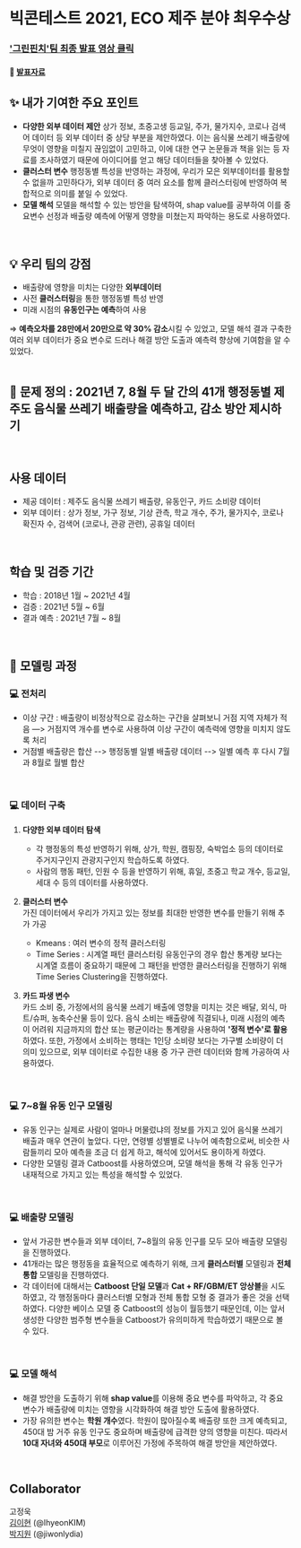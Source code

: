 # 빅콘테스트 2021, ECO 제주 분야 최우수상
### ['그린핀치'팀 최종 발표 영상 클릭](https://youtu.be/bx2k0cbR4bE?t=8776)
#### 📰 [발표자료](https://github.com/jihye0115/2021-Bigcontest2021-JejuFoodWaste/blob/main/%EA%B7%B8%EB%A6%B0%ED%95%80%EC%B9%98%ED%8C%80_%EA%B2%B0%EA%B3%BC%EB%B3%B4%EA%B3%A0%EC%84%9C.pdf)

## ✨ 내가 기여한 주요 포인트

- **다양한 외부 데이터 제안**
상가 정보, 초중고생 등교일, 주가, 물가지수, 코로나 검색어 데이터 등 외부 데이터 중 상당 부분을 제안하였다. 이는 음식물 쓰레기 배출량에 무엇이 영향을 미칠지 끊임없이 고민하고, 이에 대한 연구 논문들과 책을 읽는 등 자료를 조사하였기 때문에 아이디어를 얻고 해당 데이터들을 찾아볼 수 있었다.
- **클러스터 변수**
행정동별 특성을 반영하는 과정에, 우리가 모은 외부데이터를 활용할 수 없을까 고민하다가, 외부 데이터 중 여러 요소를 함께 클러스터링에 반영하여 복합적으로 의미를 붙일 수 있었다.
- **모델 해석**
모델을 해석할 수 있는 방안을 탐색하여, shap value를 공부하여 이를 중요변수 선정과 배출량 예측에 어떻게 영향을 미쳤는지 파악하는 용도로 사용하였다.
<br>

## 💡 우리 팀의 강점
- 배출량에 영향을 미치는 다양한 **외부데이터**
- 사전 **클러스터링**을 통한 행정동별 특성 반영
- 미래 시점의 **유동인구는 예측**하여 사용

⇒ **예측오차를 28만에서 20만으로 약 30% 감소**시킬 수 있었고,
모델 해석 결과 구축한 여러 외부 데이터가 중요 변수로 드러나 해결 방안 도출과 예측력 향상에 기여함을 알 수 있었다.
<br></br>

## 🚩 문제 정의 : 2021년 7, 8월 두 달 간의 41개 행정동별 제주도 음식물 쓰레기 배출량을 예측하고, 감소 방안 제시하기
<br> 

## 사용 데이터
- 제공 데이터 : 제주도 음식물 쓰레기 배출량, 유동인구, 카드 소비량 데이터
- 외부 데이터 : 상가 정보, 가구 정보, 기상 관측, 학교 개수, 주가, 물가지수, 코로나 확진자 수, 검색어 (코로나, 관광 관련), 공휴일 데이터
<br>

## 학습 및 검증 기간
- 학습 : 2018년 1월 ~ 2021년 4월
- 검증 : 2021년 5월 ~ 6월
- 결과 예측 : 2021년 7월 ~ 8월
<br>

## 🔎 모델링 과정

### 💻 전처리
- 이상 구간 : 배출량이 비정상적으로 감소하는 구간을 살펴보니 거점 지역 자체가 적음 —> 거점지역 개수를 변수로 사용하여 이상 구간이 예측력에 영향을 미치지 않도록 처리
- 거점별 배출량은 합산 --> 행정동별 일별 배출량 데이터 --> 일별 예측 후 다시 7월과 8월로 월별 합산  
<br>

### 💻 데이터 구축
1. **다양한 외부 데이터 탐색**
    - 각 행정동의 특성 반영하기 위해, 상가, 학원, 캠핑장, 숙박업소 등의 데이터로 주거지구인지 관광지구인지 학습하도록 하였다.
    - 사람의 행동 패턴, 인원 수 등을 반영하기 위해, 휴일, 초중고 학교 개수, 등교일, 세대 수 등의 데이터를 사용하였다.
    
2. **클러스터 변수**<br>
가진 데이터에서 우리가 가지고 있는 정보를 최대한 반영한 변수를 만들기 위해 추가 가공
    - Kmeans : 여러 변수의 정적 클러스터링
    - Time Series : 시계열 패턴 클러스터링
    유동인구의 경우 합산 통계량 보다는 시계열 흐름이 중요하기 때문에 그 패턴을 반영한 클러스터링을 진행하기 위해 Time Series Clustering을 진행하였다.
    
3. **카드 파생 변수**<br>
카드 소비 중, 가정에서의 음식물 쓰레기 배출에 영향을 미치는 것은 배달, 외식, 마트/슈퍼, 농축수산물 등이 있다. 음식 소비는 배출량에 직결되나, 미래 시점의 예측이 어려워 지금까지의 합산 또는 평균이라는 통계량을 사용하여 **'정적 변수'로 활용**하였다. 또한, 가정에서 소비하는 행태는 1인당 소비량 보다는 가구별 소비량이 더 의미 있으므로, 외부 데이터로 수집한 내용 중 가구 관련 데이터와 함께 가공하여 사용하였다.
<br>

### 💻 7~8월 유동 인구 모델링
- 유동 인구는 실제로 사람이 얼마나 머물렀냐의 정보를 가지고 있어 음식물 쓰레기 배출과 매우 연관이 높았다. 다만, 연령별 성별별로 나누어 예측함으로써, 비슷한 사람들끼리 모아 예측을 조금 더 쉽게 하고, 해석에 있어서도 용이하게 하였다.
- 다양한 모델링 결과 Catboost를 사용하였으며, 모델 해석을 통해 각 유동 인구가 내재적으로 가지고 있는 특성을 해석할 수 있었다.
<br>

### 💻 배출량 모델링
- 앞서 가공한 변수들과 외부 데이터, 7~8월의 유동 인구를 모두 모아 배출량 모델링을 진행하였다.
- 41개라는 많은 행정동을 효율적으로 예측하기 위해, 크게 **클러스터별** 모델링과 **전체 통합** 모델링을 진행하였다.
- 각 데이터에 대해서는 **Catboost 단일 모델**과 **Cat + RF/GBM/ET 앙상블**을 시도하였고, 각 행정동마다 클러스터별 모형과 전체 통합 모형 중 결과가 좋은 것을 선택하였다. 다양한 베이스 모델 중 Catboost의 성능이 월등했기 때문인데, 이는 앞서 생성한 다양한 범주형 변수들을 Catboost가 유의미하게 학습하였기 때문으로 볼 수 있다.
<br>

### 💻 모델 해석
- 해결 방안을 도출하기 위해 **shap value**를 이용해 중요 변수를 파악하고, 각 중요 변수가 배출량에 미치는 영향을 시각화하여 해결 방안 도출에 활용하였다.
- 가장 유의한 변수는 **학원 개수**였다. 학원이 많아질수록 배출량 또한 크게 예측되고, 450대 밤 거주 유동 인구도 중요하며 배출량에 급격한 양의 영향을 미친다. 따라서 **10대 자녀와 450대 부모**로 이루어진 가정에 주목하여 해결 방안을 제안하였다.

<br>

## Collaborator
고정욱 <br>
[김이현](https://github.com/IhyeonKIM ) (@IhyeonKIM) <br>
[박지원](https://github.com/jiwonlydia) (@jiwonlydia) <br>


